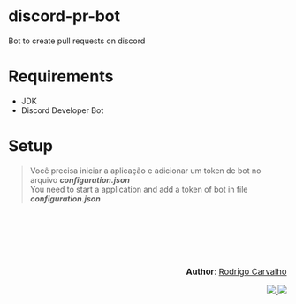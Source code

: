 # discord-pr-bot
Bot to create pull requests on discord

# Requirements
- JDK
- Discord Developer Bot

# Setup

> Você precisa iniciar a aplicação e adicionar um token de bot no arquivo ***configuration.json***<br>
> You need to start a application and add a token of bot in file ***configuration.json***

<br>
<br>
<br>
<br>
<br>

<footer align="right">
    <p style="font-size: 15px"><strong>Author</strong>: <a href="https://www.github.com/rodrigocarvalhodev/">Rodrigo Carvalho</a></p>
    <a href="https://www.github.com/rodrigocarvalhodev/" target="_blank">
        <img src="https://img.shields.io/badge/GitHub-100000?style=for-the-badge&logo=github&logoColor=white"></img>
    </a>
    <a href="https://www.linkedin.com/in/rodrigocarvalhodev/" target="_blank">
        <img src="https://img.shields.io/badge/LinkedIn-0077B5?style=for-the-badge&logo=linkedin&logoColor=white">
    </a>
</footer>

